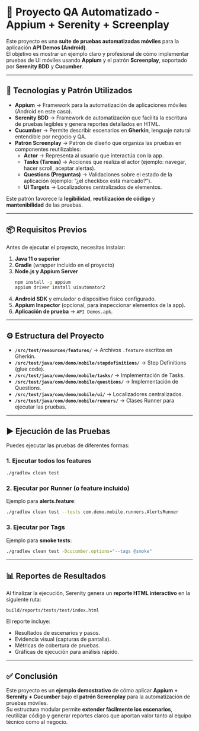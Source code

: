 # 📱 Proyecto QA Automatizado - Appium + Serenity + Screenplay

Este proyecto es una **suite de pruebas automatizadas móviles** para la aplicación **API Demos (Android)**.  
El objetivo es mostrar un ejemplo claro y profesional de cómo implementar pruebas de UI móviles usando **Appium** y el patrón **Screenplay**, soportado por **Serenity BDD** y **Cucumber**.

---

## 🚀 Tecnologías y Patrón Utilizados

- **Appium** → Framework para la automatización de aplicaciones móviles (Android en este caso).  
- **Serenity BDD** → Framework de automatización que facilita la escritura de pruebas legibles y genera reportes detallados en HTML.  
- **Cucumber** → Permite describir escenarios en **Gherkin**, lenguaje natural entendible por negocio y QA.  
- **Patrón Screenplay** → Patrón de diseño que organiza las pruebas en componentes reutilizables:
  - **Actor** → Representa al usuario que interactúa con la app.  
  - **Tasks (Tareas)** → Acciones que realiza el actor (ejemplo: navegar, hacer scroll, aceptar alertas).  
  - **Questions (Preguntas)** → Validaciones sobre el estado de la aplicación (ejemplo: “¿el checkbox está marcado?”).  
  - **UI Targets** → Localizadores centralizados de elementos.  

Este patrón favorece la **legibilidad**, **reutilización de código** y **mantenibilidad** de las pruebas.

---

## 📦 Requisitos Previos

Antes de ejecutar el proyecto, necesitas instalar:

1. **Java 11 o superior**  
2. **Gradle** (wrapper incluido en el proyecto)  
3. **Node.js y Appium Server**  
   ```bash
   npm install -g appium
   appium driver install uiautomator2
   ```
4. **Android SDK** y emulador o dispositivo físico configurado.  
5. **Appium Inspector** (opcional, para inspeccionar elementos de la app).  
6. **Aplicación de prueba** → `API Demos.apk`.

---

## ⚙️ Estructura del Proyecto

- **`/src/test/resources/features/`** → Archivos `.feature` escritos en Gherkin.  
- **`/src/test/java/com/demo/mobile/stepdefinitions/`** → Step Definitions (glue code).  
- **`/src/test/java/com/demo/mobile/tasks/`** → Implementación de Tasks.  
- **`/src/test/java/com/demo/mobile/questions/`** → Implementación de Questions.  
- **`/src/test/java/com/demo/mobile/ui/`** → Localizadores centralizados.  
- **`/src/test/java/com/demo/mobile/runners/`** → Clases Runner para ejecutar las pruebas.  

---

## ▶️ Ejecución de las Pruebas

Puedes ejecutar las pruebas de diferentes formas:

### 1. Ejecutar todos los features
```bash
./gradlew clean test
```

### 2. Ejecutar por Runner (o feature incluido)
Ejemplo para **alerts.feature**:
```bash
./gradlew clean test --tests com.demo.mobile.runners.AlertsRunner
```

### 3. Ejecutar por Tags
Ejemplo para **smoke tests**:
```bash
./gradlew clean test -Dcucumber.options="--tags @smoke"
```

---

## 📊 Reportes de Resultados

Al finalizar la ejecución, Serenity genera un **reporte HTML interactivo** en la siguiente ruta:

```
build/reports/tests/test/index.html
```

El reporte incluye:
- Resultados de escenarios y pasos.  
- Evidencia visual (capturas de pantalla).  
- Métricas de cobertura de pruebas.  
- Gráficas de ejecución para análisis rápido.  

---

## ✅ Conclusión

Este proyecto es un **ejemplo demostrativo** de cómo aplicar **Appium + Serenity + Cucumber** bajo el **patrón Screenplay** para la automatización de pruebas móviles.  
Su estructura modular permite **extender fácilmente los escenarios**, reutilizar código y generar reportes claros que aportan valor tanto al equipo técnico como al negocio.
